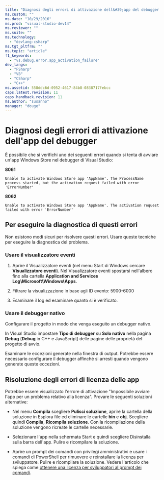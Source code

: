 ```yaml
---
title: "Diagnosi degli errori di attivazione dell&#39;app del debugger | Microsoft Docs"
ms.custom: ""
ms.date: "10/29/2016"
ms.prod: "visual-studio-dev14"
ms.reviewer: ""
ms.suite: ""
ms.technology: 
  - "devlang-csharp"
ms.tgt_pltfrm: ""
ms.topic: "article"
f1_keywords: 
  - "vs.debug.error.app_activation_failure"
dev_langs: 
  - "FSharp"
  - "VB"
  - "CSharp"
  - "C++"
ms.assetid: 558ddc6d-0952-4617-84b8-0838717febcc
caps.latest.revision: 11
caps.handback.revision: 11
ms.author: "susanno"
manager: "douge"
---
```

# Diagnosi degli errori di attivazione dell&#39;app del debugger
È possibile che si verifichi uno dei seguenti errori quando si tenta di avviare un'app Windows Store nel debugger di Visual Studio:  
  
 **8061**  
  
```  
Unable to activate Windows Store app 'AppName'. The ProcessName process started, but the activation request failed with error 'ErrorNumber'  
```  
  
 **8062**  
  
```  
Unable to activate Windows Store app 'AppName'. The activation request failed with error 'ErrorNumber'  
```  
  
## Per eseguire la diagnostica di questi errori  
 Non esistono modi sicuri per risolvere questi errori.  Usare queste tecniche per eseguire la diagnostica del problema.  
  
### Usare il visualizzatore eventi  
  
1.  Aprire il Visualizzatore eventi \(nel menu Start di Windows cercare **Visualizzatore eventi**\).  Nel Visualizzatore eventi spostarsi nell'albero fino alla cartella **Application and Services Log\\Microsoft\\Windows\\Apps**.  
  
2.  Filtrare la visualizzazione in base agli ID evento: 5900\-6000  
  
3.  Esaminare il log ed esaminare quanto si è verificato.  
  
### Usare il debugger nativo  
 Configurare il progetto in modo che venga eseguito un debugger nativo.  
  
 In Visual Studio impostare **Tipo di debugger** su **Solo nativo** nella pagina **Debug** \(**Debug** in C\+\+ e JavaScript\) delle pagine delle proprietà del progetto di avvio.  
  
 Esaminare le eccezioni generate nella finestra di output.  Potrebbe essere necessario configurare il debugger affinché si arresti quando vengono generate queste eccezioni.  
  
## Risoluzione degli errori di licenza delle app  
 Potrebbe essere visualizzato l'errore di attivazione "Impossibile avviare l'app per un problema relativo alla licenza". Provare le seguenti soluzioni alternative:  
  
-   Nel menu **Compila** scegliere **Pulisci soluzione**, aprire la cartella della soluzione in Esplora file ed eliminare le cartelle **bin** e **obj**.  Scegliere quindi **Compila**, **Ricompila soluzione**.  Con la ricompilazione della soluzione vengono ricreate le cartelle necessarie.  
  
-   Selezionare l'app nella schermata Start e quindi scegliere Disinstalla sulla barra dell'app.  Pulire e ricompilare la soluzione.  
  
-   Aprire un prompt dei comandi con privilegi amministrativi e usare i comandi di PowerShell per rimuovere e reinstallare la licenza per sviluppatore.  Pulire e ricompilare la soluzione.  Vedere l'articolo che spiega come [ottenere una licenza per sviluppatori al prompt dei comandi](http://msdn.microsoft.com/library/windows/apps/Hh974578.aspx#getting_a_developer_license_at_a_command_prompt).